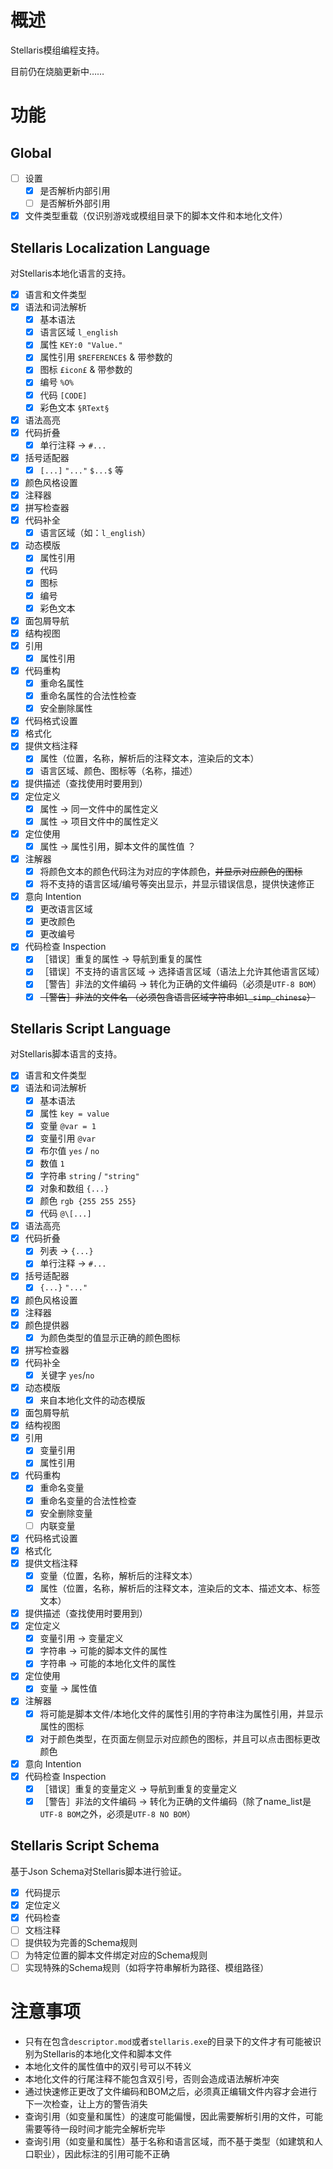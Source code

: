 # 概述

Stellaris模组编程支持。

目前仍在烧脑更新中……

# 功能

## Global

* [ ] 设置
  * [X] 是否解析内部引用
  * [ ] 是否解析外部引用
* [X] 文件类型重载（仅识别游戏或模组目录下的脚本文件和本地化文件）

## Stellaris Localization Language

对Stellaris本地化语言的支持。

* [X] 语言和文件类型
* [X] 语法和词法解析
  * [X] 基本语法
  * [X] 语言区域 `l_english`
  * [X] 属性 `KEY:0 "Value."`
  * [X] 属性引用 `$REFERENCE$` & 带参数的
  * [X] 图标 `£icon£` & 带参数的
  * [X] 编号 `%O%`
  * [X] 代码 `[CODE]`
  * [X] 彩色文本 `§RText§`
* [X] 语法高亮
* [X] 代码折叠
  * [X] 单行注释 -> `#...`
* [X] 括号适配器
  * [X] `[...]` `"..."` `$...$` 等
* [X] 颜色风格设置
* [X] 注释器
* [X] 拼写检查器
* [X] 代码补全
  * [X] 语言区域（如：`l_english`）
* [X] 动态模版
  * [X] 属性引用
  * [X] 代码
  * [X] 图标
  * [X] 编号
  * [X] 彩色文本
* [X] 面包屑导航
* [X] 结构视图
* [X] 引用
  * [X] 属性引用
* [X] 代码重构
  * [X] 重命名属性
  * [X] 重命名属性的合法性检查
  * [X] 安全删除属性
* [X] 代码格式设置
* [X] 格式化
* [X] 提供文档注释
  * [X] 属性（位置，名称，解析后的注释文本，渲染后的文本）
  * [X] 语言区域、颜色、图标等（名称，描述）
* [X] 提供描述（查找使用时要用到）
* [X] 定位定义
  * [X] 属性 -> 同一文件中的属性定义
  * [X] 属性 -> 项目文件中的属性定义
* [X] 定位使用
  * [X] 属性 -> 属性引用，脚本文件的属性值 ？
* [X] 注解器
  * [X] 将颜色文本的颜色代码注为对应的字体颜色，~~并显示对应颜色的图标~~
  * [X] 将不支持的语言区域/编号等突出显示，并显示错误信息，提供快速修正
* [X] 意向 Intention
  * [X] 更改语言区域
  * [X] 更改颜色
  * [X] 更改编号
* [X] 代码检查 Inspection
  * [X] ［错误］重复的属性 → 导航到重复的属性
  * [X] ［错误］不支持的语言区域 → 选择语言区域（语法上允许其他语言区域）
  * [X] ［警告］非法的文件编码 → 转化为正确的文件编码（必须是`UTF-8 BOM`）
  * [X] ~~［警告］非法的文件名 （必须包含语言区域字符串如`l_simp_chinese`）~~

## Stellaris Script Language

对Stellaris脚本语言的支持。

* [X] 语言和文件类型
* [X] 语法和词法解析
  * [X] 基本语法
  * [X] 属性 `key = value`
  * [X] 变量 `@var = 1`
  * [X] 变量引用 `@var`
  * [X] 布尔值 `yes` / `no`
  * [X] 数值 `1`
  * [X] 字符串 `string` / `"string"`
  * [X] 对象和数组 `{...}`
  * [X] 颜色 `rgb {255 255 255}`
  * [X] 代码 `@\[...]`
* [X] 语法高亮
* [X] 代码折叠
  * [X] 列表 -> `{...}`
  * [X] 单行注释 -> `#...`
* [X] 括号适配器
  * [X] `{...}` `"..."`
* [X] 颜色风格设置
* [X] 注释器
* [X] 颜色提供器
  * [X] 为颜色类型的值显示正确的颜色图标
* [X] 拼写检查器
* [X] 代码补全
  * [X] 关键字 `yes`/`no`
* [X] 动态模版
  * [X] 来自本地化文件的动态模版
* [X] 面包屑导航
* [X] 结构视图
* [X] 引用
  * [X] 变量引用
  * [X] 属性引用
* [X] 代码重构
  * [X] 重命名变量
  * [X] 重命名变量的合法性检查
  * [X] 安全删除变量
  * [ ] 内联变量
* [X] 代码格式设置
* [X] 格式化
* [X] 提供文档注释
  * [X] 变量（位置，名称，解析后的注释文本）
  * [X] 属性（位置，名称，解析后的注释文本，渲染后的文本、描述文本、标签文本）
* [X] 提供描述（查找使用时要用到）
* [X] 定位定义
  * [X] 变量引用 -> 变量定义
  * [X] 字符串 -> 可能的脚本文件的属性
  * [X] 字符串 -> 可能的本地化文件的属性
* [X] 定位使用
  * [X] 变量 -> 属性值
* [X] 注解器
  * [X] 将可能是脚本文件/本地化文件的属性引用的字符串注为属性引用，并显示属性的图标
  * [X] 对于颜色类型，在页面左侧显示对应颜色的图标，并且可以点击图标更改颜色
* [X] 意向 Intention
* [X] 代码检查 Inspection
  * [X] ［错误］重复的变量定义 → 导航到重复的变量定义
  * [X] ［警告］非法的文件编码 → 转化为正确的文件编码（除了name_list是`UTF-8 BOM`之外，必须是`UTF-8 NO BOM`）

## Stellaris Script Schema

基于Json Schema对Stellaris脚本进行验证。

* [X] 代码提示
* [X] 定位定义
* [X] 代码检查
* [ ] 文档注释
* [ ] 提供较为完善的Schema规则
* [ ] 为特定位置的脚本文件绑定对应的Schema规则
* [ ] 实现特殊的Schema规则（如将字符串解析为路径、模组路径）

# 注意事项

* 只有在包含`descriptor.mod`或者`stellaris.exe`的目录下的文件才有可能被识别为Stellaris的本地化文件和脚本文件
* 本地化文件的属性值中的双引号可以不转义
* 本地化文件的行尾注释不能包含双引号，否则会造成语法解析冲突
* 通过快速修正更改了文件编码和BOM之后，必须真正编辑文件内容才会进行下一次检查，让上方的警告消失
* 查询引用（如变量和属性）的速度可能偏慢，因此需要解析引用的文件，可能需要等待一段时间才能完全解析完毕
* 查询引用（如变量和属性）基于名称和语言区域，而不基于类型（如建筑和人口职业），因此标注的引用可能不正确

